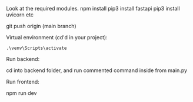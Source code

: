 Look at the required modules.
npm install
pip3 install fastapi
pip3 install uvicorn
etc

git push origin (main branch)

Virtual environment (cd'd in your project):

    .\venv\Scripts\activate

Run backend:

cd into backend folder, and run commented command inside from main.py

Run frontend:

npm run dev